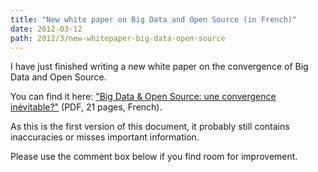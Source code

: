 ```yaml
---
title: "New white paper on Big Data and Open Source (in French)"
date: 2012-03-12
path: 2012/3/new-whitepaper-big-data-open-source
---
```



I have just finished writing a new white paper on the convergence of Big Data and Open Source.

You can find it here: ["Big Data & Open Source:
une convergence inévitable?"](/assets/pdf/bigdata-opensource.pdf) (PDF, 21 pages, French).

As this is the first version of this document, it probably still contains inaccuracies or misses important information.

Please use the comment box below if you find room for improvement.

